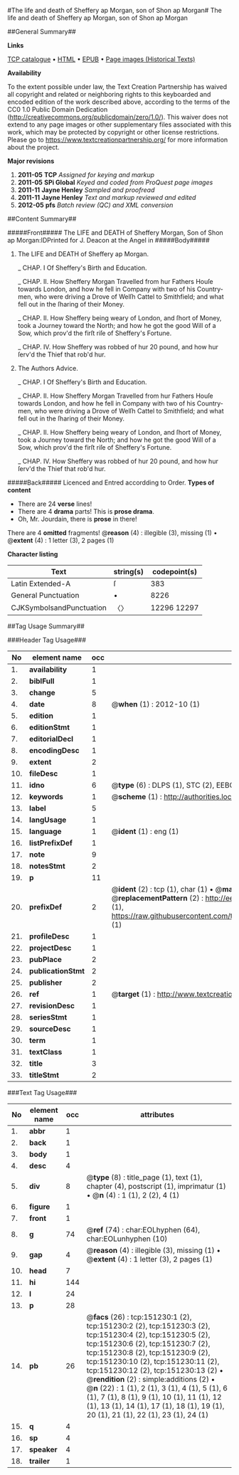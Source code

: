 #The life and death of Sheffery ap Morgan, son of Shon ap Morgan#
The life and death of Sheffery ap Morgan, son of Shon ap Morgan

##General Summary##

**Links**

[TCP catalogue](http://www.ota.ox.ac.uk/tcp/)  • 
[HTML](http://tei.it.ox.ac.uk/tcp/Texts-HTML/free/A88/A88132.html)  • 
[EPUB](http://tei.it.ox.ac.uk/tcp/Texts-EPUB/free/A88/A88132.epub) • 
[Page images (Historical Texts)](https://historicaltexts.jisc.ac.uk/eebo-42475098e)

**Availability**

To the extent possible under law, the Text Creation Partnership has waived all copyright and related or neighboring rights to this keyboarded and encoded edition of the work described above, according to the terms of the CC0 1.0 Public Domain Dedication (http://creativecommons.org/publicdomain/zero/1.0/). This waiver does not extend to any page images or other supplementary files associated with this work, which may be protected by copyright or other license restrictions. Please go to https://www.textcreationpartnership.org/ for more information about the project.

**Major revisions**

1. __2011-05__ __TCP__ *Assigned for keying and markup*
1. __2011-05__ __SPi Global__ *Keyed and coded from ProQuest page images*
1. __2011-11__ __Jayne Henley__ *Sampled and proofread*
1. __2011-11__ __Jayne Henley__ *Text and markup reviewed and edited*
1. __2012-05__ __pfs__ *Batch review (QC) and XML conversion*

##Content Summary##

#####Front#####
The LIFE and DEATH of Sheffery Morgan, Son of Shon ap Morgan:IDPrinted for J. Deacon at the Angel in
#####Body#####

1. The LIFE and DEATH of Sheffery ap Morgan.

    _ CHAP. I Of Sheffery's Birth and Education.

    _ CHAP. II. How Sheffery Morgan Travelled from hur Fathers Houſe towards London, and how he fell in Company with two of his Country-men, who were driving a Drove of Welſh Cattel to Smithfield; and what fell out in the ſharing of their Money.

    _ CHAP. II. How Sheffery being weary of London, and ſhort of Money, took a Journey toward the North; and how he got the good Will of a Sow, which prov'd the firſt riſe of Sheffery's Fortune.

    _ CHAP. IV. How Sheffery was robbed of hur 20 pound, and how hur ſerv'd the Thief that rob'd hur.

1. The Authors Advice.

    _ CHAP. I Of Sheffery's Birth and Education.

    _ CHAP. II. How Sheffery Morgan Travelled from hur Fathers Houſe towards London, and how he fell in Company with two of his Country-men, who were driving a Drove of Welſh Cattel to Smithfield; and what fell out in the ſharing of their Money.

    _ CHAP. II. How Sheffery being weary of London, and ſhort of Money, took a Journey toward the North; and how he got the good Will of a Sow, which prov'd the firſt riſe of Sheffery's Fortune.

    _ CHAP. IV. How Sheffery was robbed of hur 20 pound, and how hur ſerv'd the Thief that rob'd hur.

#####Back#####
Licenced and Entred accordding to Order.
**Types of content**

  * There are 24 **verse** lines!
  * There are 4 **drama** parts! This is **prose drama**.
  * Oh, Mr. Jourdain, there is **prose** in there!

There are 4 **omitted** fragments! 
 @__reason__ (4) : illegible (3), missing (1)  •  @__extent__ (4) : 1 letter (3), 2 pages (1)

**Character listing**


|Text|string(s)|codepoint(s)|
|---|---|---|
|Latin Extended-A|ſ|383|
|General Punctuation|•|8226|
|CJKSymbolsandPunctuation|〈〉|12296 12297|

##Tag Usage Summary##

###Header Tag Usage###

|No|element name|occ|attributes|
|---|---|---|---|
|1.|__availability__|1||
|2.|__biblFull__|1||
|3.|__change__|5||
|4.|__date__|8| @__when__ (1) : 2012-10 (1)|
|5.|__edition__|1||
|6.|__editionStmt__|1||
|7.|__editorialDecl__|1||
|8.|__encodingDesc__|1||
|9.|__extent__|2||
|10.|__fileDesc__|1||
|11.|__idno__|6| @__type__ (6) : DLPS (1), STC (2), EEBO-CITATION (1), OCLC (1), VID (1)|
|12.|__keywords__|1| @__scheme__ (1) : http://authorities.loc.gov/ (1)|
|13.|__label__|5||
|14.|__langUsage__|1||
|15.|__language__|1| @__ident__ (1) : eng (1)|
|16.|__listPrefixDef__|1||
|17.|__note__|9||
|18.|__notesStmt__|2||
|19.|__p__|11||
|20.|__prefixDef__|2| @__ident__ (2) : tcp (1), char (1)  •  @__matchPattern__ (2) : ([0-9\-]+):([0-9IVX]+) (1), (.+) (1)  •  @__replacementPattern__ (2) : http://eebo.chadwyck.com/downloadtiff?vid=$1&page=$2 (1), https://raw.githubusercontent.com/textcreationpartnership/Texts/master/tcpchars.xml#$1 (1)|
|21.|__profileDesc__|1||
|22.|__projectDesc__|1||
|23.|__pubPlace__|2||
|24.|__publicationStmt__|2||
|25.|__publisher__|2||
|26.|__ref__|1| @__target__ (1) : http://www.textcreationpartnership.org/docs/. (1)|
|27.|__revisionDesc__|1||
|28.|__seriesStmt__|1||
|29.|__sourceDesc__|1||
|30.|__term__|1||
|31.|__textClass__|1||
|32.|__title__|3||
|33.|__titleStmt__|2||


###Text Tag Usage###

|No|element name|occ|attributes|
|---|---|---|---|
|1.|__abbr__|1||
|2.|__back__|1||
|3.|__body__|1||
|4.|__desc__|4||
|5.|__div__|8| @__type__ (8) : title_page (1), text (1), chapter (4), postscript (1), imprimatur (1)  •  @__n__ (4) : 1 (1), 2 (2), 4 (1)|
|6.|__figure__|1||
|7.|__front__|1||
|8.|__g__|74| @__ref__ (74) : char:EOLhyphen (64), char:EOLunhyphen (10)|
|9.|__gap__|4| @__reason__ (4) : illegible (3), missing (1)  •  @__extent__ (4) : 1 letter (3), 2 pages (1)|
|10.|__head__|7||
|11.|__hi__|144||
|12.|__l__|24||
|13.|__p__|28||
|14.|__pb__|26| @__facs__ (26) : tcp:151230:1 (2), tcp:151230:2 (2), tcp:151230:3 (2), tcp:151230:4 (2), tcp:151230:5 (2), tcp:151230:6 (2), tcp:151230:7 (2), tcp:151230:8 (2), tcp:151230:9 (2), tcp:151230:10 (2), tcp:151230:11 (2), tcp:151230:12 (2), tcp:151230:13 (2)  •  @__rendition__ (2) : simple:additions (2)  •  @__n__ (22) : 1 (1), 2 (1), 3 (1), 4 (1), 5 (1), 6 (1), 7 (1), 8 (1), 9 (1), 10 (1), 11 (1), 12 (1), 13 (1), 14 (1), 17 (1), 18 (1), 19 (1), 20 (1), 21 (1), 22 (1), 23 (1), 24 (1)|
|15.|__q__|4||
|16.|__sp__|4||
|17.|__speaker__|4||
|18.|__trailer__|1||
